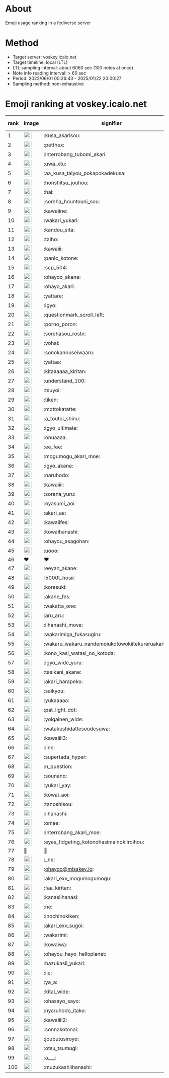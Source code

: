 # About
Emoji usage ranking in a fediverse server

# Method
- Target server: voskey.icalo.net
- Target timeline: local (LTL)
- LTL sampling interval: about 6060 sec (100 notes at once)
- Note info reading interval: > 60 sec
- Period: 2023/06/01 00:26:43 - 2025/01/22 20:00:27 
- Sampling method: non-exhaustive

# Emoji ranking at voskey.icalo.net

|rank|image|signifier|type|frequency score|
|----|----|----|----|----|
|1|<img height="24" src="https://voskey.icalo.net/emoji/kusa_akarisou.webp">|:kusa_akarisou:|custom|37681|
|2|<img height="24" src="https://voskey.icalo.net/emoji/petthex.webp">|:petthex:|custom|29512|
|3|<img height="24" src="https://voskey.icalo.net/emoji/interrobang_tubomi_akari.webp">|:interrobang_tubomi_akari:|custom|15095|
|4|<img height="24" src="https://voskey.icalo.net/emoji/uwa_xtu.webp">|:uwa_xtu:|custom|12681|
|5|<img height="24" src="https://voskey.icalo.net/emoji/aa_kusa_taiyou_pokapokadekusa.webp">|:aa_kusa_taiyou_pokapokadekusa:|custom|12138|
|6|<img height="24" src="https://voskey.icalo.net/emoji/honshitsu_jouhou.webp">|:honshitsu_jouhou:|custom|10371|
|7|<img height="24" src="https://voskey.icalo.net/emoji/hai.webp">|:hai:|custom|8861|
|8|<img height="24" src="https://voskey.icalo.net/emoji/soreha_hountouni_sou.webp">|:soreha_hountouni_sou:|custom|7632|
|9|<img height="24" src="https://voskey.icalo.net/emoji/kawaiine.webp">|:kawaiine:|custom|7577|
|10|<img height="24" src="https://voskey.icalo.net/emoji/wakari_yukari.webp">|:wakari_yukari:|custom|7284|
|11|<img height="24" src="https://voskey.icalo.net/emoji/kandou_sita.webp">|:kandou_sita:|custom|7154|
|12|<img height="24" src="https://voskey.icalo.net/emoji/taiho.webp">|:taiho:|custom|7033|
|13|<img height="24" src="https://voskey.icalo.net/emoji/kawaiii.webp">|:kawaiii:|custom|6825|
|14|<img height="24" src="https://voskey.icalo.net/emoji/panic_kotone.webp">|:panic_kotone:|custom|6287|
|15|<img height="24" src="https://voskey.icalo.net/emoji/scp_504.webp">|:scp_504:|custom|6077|
|16|<img height="24" src="https://voskey.icalo.net/emoji/ohayoo_akane.webp">|:ohayoo_akane:|custom|5670|
|17|<img height="24" src="https://voskey.icalo.net/emoji/ohayo_akari.webp">|:ohayo_akari:|custom|5498|
|18|<img height="24" src="https://voskey.icalo.net/emoji/yattare.webp">|:yattare:|custom|5041|
|19|<img height="24" src="https://voskey.icalo.net/emoji/igyo.webp">|:igyo:|custom|4970|
|20|<img height="24" src="https://voskey.icalo.net/emoji/questionmark_scroll_left.webp">|:questionmark_scroll_left:|custom|4827|
|21|<img height="24" src="https://voskey.icalo.net/emoji/porno_poron.webp">|:porno_poron:|custom|4574|
|22|<img height="24" src="https://voskey.icalo.net/emoji/sorehasou_rostn.webp">|:sorehasou_rostn:|custom|4533|
|23|<img height="24" src="https://voskey.icalo.net/emoji/vohai.webp">|:vohai:|custom|4455|
|24|<img height="24" src="https://voskey.icalo.net/emoji/sonokanouseiwaaru.webp">|:sonokanouseiwaaru:|custom|4441|
|25|<img height="24" src="https://voskey.icalo.net/emoji/yattaa.webp">|:yattaa:|custom|4220|
|26|<img height="24" src="https://voskey.icalo.net/emoji/kitaaaaaa_kiritan.webp">|:kitaaaaaa_kiritan:|custom|4111|
|27|<img height="24" src="https://voskey.icalo.net/emoji/understand_100.webp">|:understand_100:|custom|3967|
|28|<img height="24" src="https://voskey.icalo.net/emoji/tsuyoi.webp">|:tsuyoi:|custom|3891|
|29|<img height="24" src="https://voskey.icalo.net/emoji/tiken.webp">|:tiken:|custom|3879|
|30|<img height="24" src="https://voskey.icalo.net/emoji/mottokatatte.webp">|:mottokatatte:|custom|3724|
|31|<img height="24" src="https://voskey.icalo.net/emoji/a_toutoi_shinu.webp">|:a_toutoi_shinu:|custom|3662|
|32|<img height="24" src="https://voskey.icalo.net/emoji/igyo_ultimate.webp">|:igyo_ultimate:|custom|3652|
|33|<img height="24" src="https://voskey.icalo.net/emoji/onuaaaa.webp">|:onuaaaa:|custom|3314|
|34|<img height="24" src="https://voskey.icalo.net/emoji/ee_fee.webp">|:ee_fee:|custom|3120|
|35|<img height="24" src="https://voskey.icalo.net/emoji/mogumogu_akari_moe.webp">|:mogumogu_akari_moe:|custom|3109|
|36|<img height="24" src="https://voskey.icalo.net/emoji/igyo_akane.webp">|:igyo_akane:|custom|3081|
|37|<img height="24" src="https://voskey.icalo.net/emoji/naruhodo.webp">|:naruhodo:|custom|3081|
|38|<img height="24" src="https://voskey.icalo.net/emoji/kawaiiii.webp">|:kawaiiii:|custom|3023|
|39|<img height="24" src="https://voskey.icalo.net/emoji/sorena_yuru.webp">|:sorena_yuru:|custom|3002|
|40|<img height="24" src="https://voskey.icalo.net/emoji/oyasumi_aoi.webp">|:oyasumi_aoi:|custom|2999|
|41|<img height="24" src="https://voskey.icalo.net/emoji/akari_aa.webp">|:akari_aa:|custom|2991|
|42|<img height="24" src="https://voskey.icalo.net/emoji/kawaiifes.webp">|:kawaiifes:|custom|2925|
|43|<img height="24" src="https://voskey.icalo.net/emoji/kowaihanashi.webp">|:kowaihanashi:|custom|2841|
|44|<img height="24" src="https://voskey.icalo.net/emoji/ohayou_asagohan.webp">|:ohayou_asagohan:|custom|2814|
|45|<img height="24" src="https://voskey.icalo.net/emoji/uooo.webp">|:uooo:|custom|2739|
|46|❤|❤|unicode|2727|
|47|<img height="24" src="https://voskey.icalo.net/emoji/eeyan_akane.webp">|:eeyan_akane:|custom|2690|
|48|<img height="24" src="https://voskey.icalo.net/emoji/5000t_hosii.webp">|:5000t_hosii:|custom|2669|
|49|<img height="24" src="https://voskey.icalo.net/emoji/koresuki.webp">|:koresuki:|custom|2662|
|50|<img height="24" src="https://voskey.icalo.net/emoji/akane_fes.webp">|:akane_fes:|custom|2660|
|51|<img height="24" src="https://voskey.icalo.net/emoji/wakatta_one.webp">|:wakatta_one:|custom|2652|
|52|<img height="24" src="https://voskey.icalo.net/emoji/aru_aru.webp">|:aru_aru:|custom|2642|
|53|<img height="24" src="https://voskey.icalo.net/emoji/iihanashi_move.webp">|:iihanashi_move:|custom|2606|
|54|<img height="24" src="https://voskey.icalo.net/emoji/wakarimiga_fukasugiru.webp">|:wakarimiga_fukasugiru:|custom|2523|
|55|<img height="24" src="https://voskey.icalo.net/emoji/wakaru_wakaru_nandemoiukotowokiitekureruakanetyan.webp">|:wakaru_wakaru_nandemoiukotowokiitekureruakanetyan:|custom|2512|
|56|<img height="24" src="https://voskey.icalo.net/emoji/kono_kasi_watasi_no_kotoda.webp">|:kono_kasi_watasi_no_kotoda:|custom|2490|
|57|<img height="24" src="https://voskey.icalo.net/emoji/igyo_wide_yuru.webp">|:igyo_wide_yuru:|custom|2471|
|58|<img height="24" src="https://voskey.icalo.net/emoji/tasikani_akane.webp">|:tasikani_akane:|custom|2438|
|59|<img height="24" src="https://voskey.icalo.net/emoji/akari_harapeko.webp">|:akari_harapeko:|custom|2412|
|60|<img height="24" src="https://voskey.icalo.net/emoji/saikyou.webp">|:saikyou:|custom|2313|
|61|<img height="24" src="https://voskey.icalo.net/emoji/yukaaaaa.webp">|:yukaaaaa:|custom|2303|
|62|<img height="24" src="https://voskey.icalo.net/emoji/pat_light_dot.webp">|:pat_light_dot:|custom|2283|
|63|<img height="24" src="https://voskey.icalo.net/emoji/yoigainen_wide.webp">|:yoigainen_wide:|custom|2277|
|64|<img height="24" src="https://voskey.icalo.net/emoji/watakushidattesoudesuwa.webp">|:watakushidattesoudesuwa:|custom|2217|
|65|<img height="24" src="https://voskey.icalo.net/emoji/kawaiiii3.webp">|:kawaiiii3:|custom|2201|
|66|<img height="24" src="https://voskey.icalo.net/emoji/iine.webp">|:iine:|custom|2186|
|67|<img height="24" src="https://voskey.icalo.net/emoji/supertada_hyper.webp">|:supertada_hyper:|custom|2109|
|68|<img height="24" src="https://voskey.icalo.net/emoji/n_question.webp">|:n_question:|custom|2081|
|69|<img height="24" src="https://voskey.icalo.net/emoji/sounano.webp">|:sounano:|custom|2075|
|70|<img height="24" src="https://voskey.icalo.net/emoji/yukari_yay.webp">|:yukari_yay:|custom|2008|
|71|<img height="24" src="https://voskey.icalo.net/emoji/kowai_aoi.webp">|:kowai_aoi:|custom|1972|
|72|<img height="24" src="https://voskey.icalo.net/emoji/tanoshisou.webp">|:tanoshisou:|custom|1965|
|73|<img height="24" src="https://voskey.icalo.net/emoji/iihanashi.webp">|:iihanashi:|custom|1954|
|74|<img height="24" src="https://voskey.icalo.net/emoji/omae.webp">|:omae:|custom|1951|
|75|<img height="24" src="https://voskey.icalo.net/emoji/interrobang_akari_moe.webp">|:interrobang_akari_moe:|custom|1927|
|76|<img height="24" src="https://voskey.icalo.net/emoji/eyes_fidgeting_kotonohasimainokiiroihou.webp">|:eyes_fidgeting_kotonohasimainokiiroihou:|custom|1896|
|77|🤔|🤔|unicode|1863|
|78|<img height="24" src="https://voskey.icalo.net/emoji/_ne.webp">|:_ne:|custom|1849|
|79|<img height="24" src="https://voskey.icalo.net/emoji/ohayoo.webp">|:ohayoo@misskey.io:|custom|1832|
|80|<img height="24" src="https://voskey.icalo.net/emoji/akari_exv_mogumogumogu.webp">|:akari_exv_mogumogumogu:|custom|1831|
|81|<img height="24" src="https://voskey.icalo.net/emoji/faa_kiritan.webp">|:faa_kiritan:|custom|1800|
|82|<img height="24" src="https://voskey.icalo.net/emoji/kanasiihanasi.webp">|:kanasiihanasi:|custom|1790|
|83|<img height="24" src="https://voskey.icalo.net/emoji/ne.webp">|:ne:|custom|1755|
|84|<img height="24" src="https://voskey.icalo.net/emoji/inochinokiken.webp">|:inochinokiken:|custom|1714|
|85|<img height="24" src="https://voskey.icalo.net/emoji/akari_exv_sugoi.webp">|:akari_exv_sugoi:|custom|1705|
|86|<img height="24" src="https://voskey.icalo.net/emoji/wakarimi.webp">|:wakarimi:|custom|1705|
|87|<img height="24" src="https://voskey.icalo.net/emoji/kowaiwa.webp">|:kowaiwa:|custom|1693|
|88|<img height="24" src="https://voskey.icalo.net/emoji/ohayou_hayo_helloplanet.webp">|:ohayou_hayo_helloplanet:|custom|1680|
|89|<img height="24" src="https://voskey.icalo.net/emoji/hazukasii_yukari.webp">|:hazukasii_yukari:|custom|1672|
|90|<img height="24" src="https://voskey.icalo.net/emoji/iie.webp">|:iie:|custom|1655|
|91|<img height="24" src="https://voskey.icalo.net/emoji/ya_a.webp">|:ya_a:|custom|1625|
|92|<img height="24" src="https://voskey.icalo.net/emoji/kitai_wide.webp">|:kitai_wide:|custom|1613|
|93|<img height="24" src="https://voskey.icalo.net/emoji/ohasayo_sayo.webp">|:ohasayo_sayo:|custom|1612|
|94|<img height="24" src="https://voskey.icalo.net/emoji/nyaruhodo_itako.webp">|:nyaruhodo_itako:|custom|1576|
|95|<img height="24" src="https://voskey.icalo.net/emoji/kawaiiii2.webp">|:kawaiiii2:|custom|1576|
|96|<img height="24" src="https://voskey.icalo.net/emoji/sonnakotonai.webp">|:sonnakotonai:|custom|1557|
|97|<img height="24" src="https://voskey.icalo.net/emoji/joubutusiroyo.webp">|:joubutusiroyo:|custom|1509|
|98|<img height="24" src="https://voskey.icalo.net/emoji/otsu_tsumugi.webp">|:otsu_tsumugi:|custom|1486|
|99|<img height="24" src="https://voskey.icalo.net/emoji/a___.webp">|:a___:|custom|1483|
|100|<img height="24" src="https://voskey.icalo.net/emoji/muzukashiihanashi.webp">|:muzukashiihanashi:|custom|1478|
